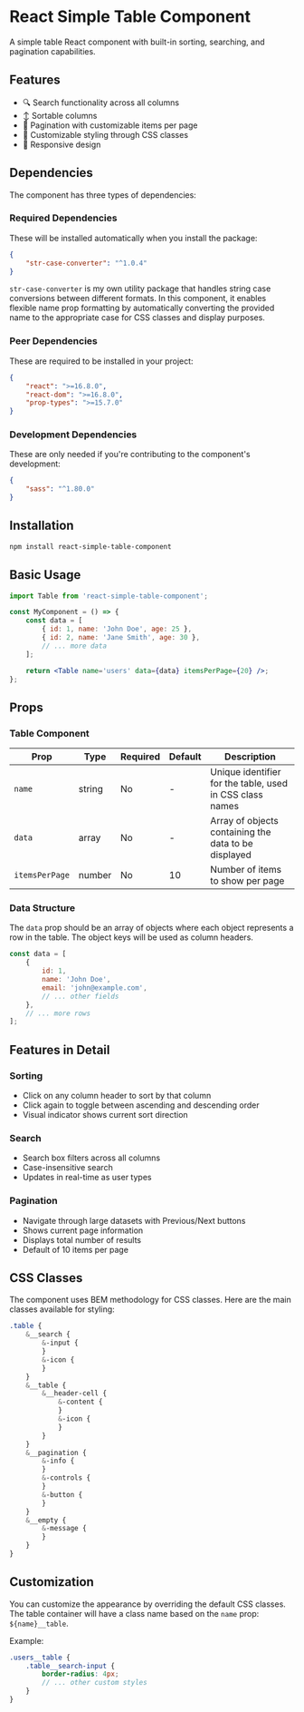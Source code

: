 # React Simple Table Component

A simple table React component with built-in sorting, searching, and pagination capabilities.

## Features

-   🔍 Search functionality across all columns
-   ↕️ Sortable columns
-   📑 Pagination with customizable items per page
-   🎨 Customizable styling through CSS classes
-   📱 Responsive design

## Dependencies

The component has three types of dependencies:

### Required Dependencies

These will be installed automatically when you install the package:

```json
{
    "str-case-converter": "^1.0.4"
}
```

`str-case-converter` is my own utility package that handles string case conversions between different formats. In this component, it enables flexible name prop formatting by automatically converting the provided name to the appropriate case for CSS classes and display purposes.

### Peer Dependencies

These are required to be installed in your project:

```json
{
    "react": ">=16.8.0",
    "react-dom": ">=16.8.0",
    "prop-types": ">=15.7.0"
}
```

### Development Dependencies

These are only needed if you're contributing to the component's development:

```json
{
    "sass": "^1.80.0"
}
```

## Installation

```bash
npm install react-simple-table-component
```

## Basic Usage

```jsx
import Table from 'react-simple-table-component';

const MyComponent = () => {
    const data = [
        { id: 1, name: 'John Doe', age: 25 },
        { id: 2, name: 'Jane Smith', age: 30 },
        // ... more data
    ];

    return <Table name='users' data={data} itemsPerPage={20} />;
};
```

## Props

### Table Component

| Prop           | Type   | Required | Default | Description                                              |
| -------------- | ------ | -------- | ------- | -------------------------------------------------------- |
| `name`         | string | No       | -       | Unique identifier for the table, used in CSS class names |
| `data`         | array  | No       | -       | Array of objects containing the data to be displayed     |
| `itemsPerPage` | number | No       | 10      | Number of items to show per page                         |

### Data Structure

The `data` prop should be an array of objects where each object represents a row in the table. The object keys will be used as column headers.

```javascript
const data = [
    {
        id: 1,
        name: 'John Doe',
        email: 'john@example.com',
        // ... other fields
    },
    // ... more rows
];
```

## Features in Detail

### Sorting

-   Click on any column header to sort by that column
-   Click again to toggle between ascending and descending order
-   Visual indicator shows current sort direction

### Search

-   Search box filters across all columns
-   Case-insensitive search
-   Updates in real-time as user types

### Pagination

-   Navigate through large datasets with Previous/Next buttons
-   Shows current page information
-   Displays total number of results
-   Default of 10 items per page

## CSS Classes

The component uses BEM methodology for CSS classes. Here are the main classes available for styling:

```scss
.table {
    &__search {
        &-input {
        }
        &-icon {
        }
    }
    &__table {
        &__header-cell {
            &-content {
            }
            &-icon {
            }
        }
    }
    &__pagination {
        &-info {
        }
        &-controls {
        }
        &-button {
        }
    }
    &__empty {
        &-message {
        }
    }
}
```

## Customization

You can customize the appearance by overriding the default CSS classes. The table container will have a class name based on the `name` prop: `${name}__table`.

Example:

```scss
.users__table {
    .table__search-input {
        border-radius: 4px;
        // ... other custom styles
    }
}
```
